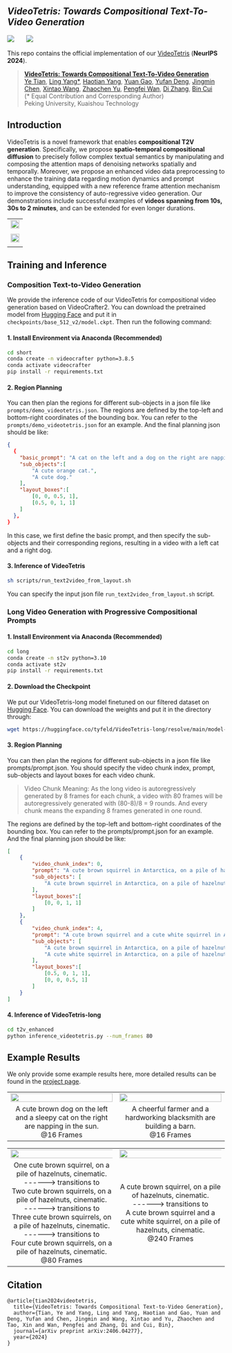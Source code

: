 
## ___***VideoTetris: Towards Compositional Text-To-Video Generation***___
<div align="left">
 <a href='https://arxiv.org/abs/2406.04277'><img src='https://img.shields.io/badge/arXiv-2406.04277-b31b1b.svg'></a> &nbsp;&nbsp;&nbsp;&nbsp;&nbsp;
 <a href='https://videotetris.github.io'><img src='https://img.shields.io/badge/Project-Page-Green'></a> &nbsp;&nbsp;&nbsp;&nbsp;&nbsp;

This repo contains the official implementation of our [VideoTetris](https://arxiv.org/abs/2406.04277) (**NeurIPS 2024**).

> [**VideoTetris: Towards Compositional Text-To-Video Generation**](https://arxiv.org/abs/2406.04277)   
> [Ye Tian](https://tyfeld.github.io/),
> [Ling Yang*](https://yangling0818.github.io), 
> [Haotian Yang](https://scholar.google.com/citations?user=LH71RGkAAAAJ&hl=en),
> [Yuan Gao](https://videotetris.github.io/),
> [Yufan Deng](https://videotetris.github.io/),
> [Jingmin Chen](https://videotetris.github.io/),
> [Xintao Wang](https://xinntao.github.io),
> [Zhaochen Yu](https://videotetris.github.io/),
> [Pengfei Wan](https://scholar.google.com/citations?user=P6MraaYAAAAJ&hl=en),
> [Di Zhang](https://openreview.net/profile?id=~Di_ZHANG3),
> [Bin Cui](https://cuibinpku.github.io/cuibin_cn.html)   
> (* Equal Contribution and Corresponding Author)
> <br>Peking University, Kuaishou Technology<br>


## Introduction
VideoTetris is a novel framework that enables **compositional T2V generation**. Specifically, we propose **spatio-temporal compositional diffusion** to precisely follow complex textual semantics by manipulating and composing the attention maps of denoising networks spatially and temporally. Moreover, we propose an enhanced video data preprocessing to enhance the training data regarding motion dynamics and prompt understanding, equipped with a new reference frame attention mechanism to improve the consistency of auto-regressive video generation.  Our demonstrations include successful examples of **videos spanning from 10s, 30s to 2 minutes**, and can be extended for even longer durations.
<table class="center">
    <tr>
    <td width=100% style="border: none"><img src="assets/first.png" style="width:100%"></td>
    </tr>
    <tr>
    <td width="100%" style="border: none; text-align: center; word-wrap: break-word">
</td>
  </tr>
    <tr>
    <td width=100% style="border: none"><img src="assets/secondd.png" style="width:100%"></td>
    </tr>
    <tr>
    <td width="100%" style="border: none; text-align: center; word-wrap: break-word">
</td>
  </tr>
</table>




## Training and Inference

### Composition Text-to-Video Generation
We provide the inference code of our VideoTetris for compositional video generation based on VideoCrafter2. You can download the pretrained model from [Hugging Face](https://huggingface.co/VideoCrafter/VideoCrafter2/blob/main/model.ckpt) and put it in `checkpoints/base_512_v2/model.ckpt`. Then run the following command:
#### 1. Install Environment via Anaconda (Recommended)
```bash
cd short
conda create -n videocrafter python=3.8.5
conda activate videocrafter
pip install -r requirements.txt
```

#### 2. Region Planning
You can then plan the regions for different sub-objects in a json file like `prompts/demo_videotetris.json`. The regions are defined by the top-left and bottom-right coordinates of the bounding box. You can refer to the `prompts/demo_videotetris.json` for an example. And the final planning json should be like:
```json
{
  {
    "basic_prompt": "A cat on the left and a dog on the right are napping in the sun.",
    "sub_objects":[
        "A cute orange cat.",
        "A cute dog."
    ],
    "layout_boxes":[
        [0, 0, 0.5, 1],
        [0.5, 0, 1, 1]
    ]
  },
}
```
In this case, we first define the basic prompt, and then specify the sub-objects and their corresponding regions, resulting in a video with a left cat and a right dog.

#### 3. Inference of VideoTetris
```bash
sh scripts/run_text2video_from_layout.sh
```
You can specify the input json file `run_text2video_from_layout.sh` script.


### Long Video Generation with Progressive Compositional Prompts

#### 1. Install Environment via Anaconda (Recommended)
```bash
cd long
conda create -n st2v python=3.10
conda activate st2v
pip install -r requirements.txt
```
#### 2. Download the Checkpoint

We put our VideoTetris-long model finetuned on our filtered dataset on [Hugging Face](https://huggingface.co/tyfeld/VideoTetris-long). You can download the weights and put it in the directory through:
```bash
wget https://huggingface.co/tyfeld/VideoTetris-long/resolve/main/model-step=6000-v1.ckpt
```

#### 3. Region Planning

You can then plan the regions for different sub-objects in a json file like prompts/prompt.json. You should specify the video chunk index, prompt, sub-objects and layout boxes for each video chunk. 

> Video Chunk Meaning: As the long video is autoregressively generated by 8 frames for each chunk, a video with 80 frames will be autoregressively generated with (80-8)/8 = 9 rounds. And every chunk means the expanding 8 frames generated in one round.

The regions are defined by the top-left and bottom-right coordinates of the bounding box. You can refer to the prompts/prompt.json for an example. And the final planning json should be like:
```json
[
    {
        "video_chunk_index": 0, 
        "prompt": "A cute brown squirrel in Antarctica, on a pile of hazelnuts cinematic.",
        "sub_objects": [
            "A cute brown squirrel in Antarctica, on a pile of hazelnuts cinematic."
        ],
        "layout_boxes":[
            [0, 0, 1, 1]
        ]
    },
    {
        "video_chunk_index": 4,
        "prompt": "A cute brown squirrel and a cute white squirrel in Antarctica, on a pile of hazelnuts cinematic",
        "sub_objects": [
            "A cute brown squirrel in Antarctica, on a pile of hazelnuts cinematic.",
            "A cute white squirrel in Antarctica, on a pile of hazelnuts cinematic."
        ],
        "layout_boxes":[
            [0.5, 0, 1, 1],
            [0, 0, 0.5, 1]
        ]
    }
]
```
#### 4. Inference of VideoTetris-long
```bash
cd t2v_enhanced
python inference_videotetris.py --num_frames 80
```

## Example Results
We only provide some example results here, more detailed results can be found in the [project page](https://videotetris.github.io/).
<table class="center">
    <tr>
    <td width=25% style="border: none"><img src="assets/cat_and_dog.gif" style="width:100%"></td>
    <td width=25% style="border: none"><img src="assets/farmer_and_blacksmith.gif" style="width:100%"></td>
  <tr>
    <td width="25%" style="border: none; text-align: center; word-wrap: break-word">A cute brown dog on the left and a sleepy cat on the right are napping in the sun. <br> @16 Frames</td>
    <td width="25%" style="border: none; text-align: center; word-wrap: break-word">A cheerful farmer and a hardworking blacksmith are building a barn. <br> @16 Frames</td>
  </tr>
</table>

<table class="center">
    <tr>
    <td width=35% style="border: none"><img src="assets/1234.gif" style="width:130%"></td>
    <td width=35% style="border: none"><img src="assets/brown2white.gif" style="width:130%"></td>
  <tr>
    <td width="35%" style="border: none; text-align: center; word-wrap: break-word">One cute brown squirrel, on a pile of hazelnuts, cinematic. <br> ------>  transitions to <br>
Two cute brown squirrels, on a pile of hazelnuts, cinematic. <br> ------>  transitions to <br>
Three cute brown squirrels, on a pile of hazelnuts, cinematic. <br> ------>  transitions to <br>
Four cute brown squirrels, on a pile of hazelnuts, cinematic. <br> 
 @80 Frames</td>
    <td width="35%" style="border: none; text-align: center; word-wrap: break-word">A cute brown squirrel, on a pile of hazelnuts, cinematic. <br> ------>  transitions to <br>
A cute brown squirrel and a cute white squirrel, on a pile of hazelnuts, cinematic.  <br>
 @240 Frames</td>
  </tr>
</table>




## Citation
```
@article{tian2024videotetris,
  title={VideoTetris: Towards Compositional Text-to-Video Generation},
  author={Tian, Ye and Yang, Ling and Yang, Haotian and Gao, Yuan and Deng, Yufan and Chen, Jingmin and Wang, Xintao and Yu, Zhaochen and Tao, Xin and Wan, Pengfei and Zhang, Di and Cui, Bin},
  journal={arXiv preprint arXiv:2406.04277},
  year={2024}
}
```

